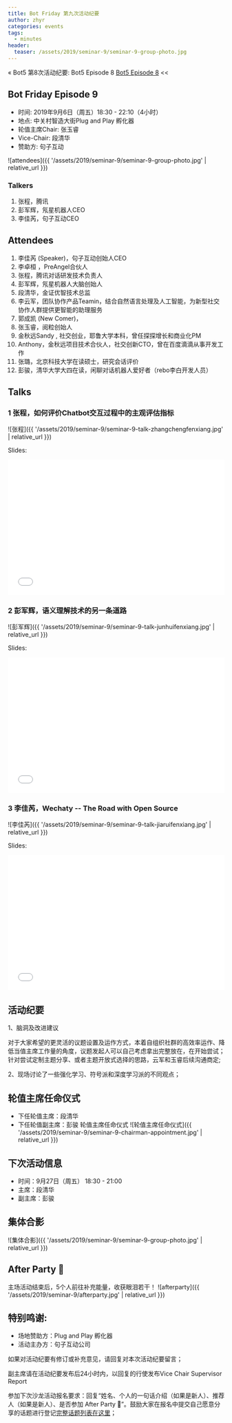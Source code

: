 ```yaml
---
title: Bot Friday 第九次活动纪要
author: zhyr
categories: events
tags:
  - minutes
header:
  teaser: /assets/2019/seminar-9/seminar-9-group-photo.jpg
---
```


« Bot5 第8次活动纪要: Bot5 Episode 8 [Bot5 Episode 8](https://bot5.club/events/seminar-minutes-8) <<


## Bot Friday Episode 9

- 时间: 2019年9月6日（周五）18:30 - 22:10（4小时）
- 地点: 中关村智造大街Plug and Play 孵化器
- 轮值主席Chair: 张玉睿
- Vice-Chair: 段清华
- 赞助方: 句子互动

![attendees]({{ '/assets/2019/seminar-9/seminar-9-group-photo.jpg' | relative_url }})

### Talkers

1. 张程，腾讯
2. 彭军辉，氖星机器人CEO
3. 李佳芮，句子互动CEO

## Attendees

1. 李佳芮 (Speaker)，句子互动创始人CEO
1. 李卓桓 ，PreAngel合伙人
1. 张程，腾讯对话研发技术负责人
1. 彭军辉，氖星机器人大脑创始人
1. 段清华，金证优智技术总监
1. 李云军，团队协作产品Teamin，结合自然语言处理及人工智能，为新型社交协作人群提供更智能的助理服务
1. 郭成凯 (New Comer)，
1. 张玉睿，阅粒创始人
1. 金秋远Sandy , 社交创业，耶鲁大学本科，曾任探探增长和商业化PM
1. Anthony，金秋远项目技术合伙人，社交创新CTO，曾在百度滴滴从事开发工作
1. 张璐，北京科技大学在读硕士，研究会话评价
1. 彭骏，清华大学大四在读，闲聊对话机器人爱好者（rebo李白开发人员）


## Talks

### 1 张程，如何评价Chatbot交互过程中的主观评估指标

![张程]({{ '/assets/2019/seminar-9/seminar-9-talk-zhangchengfenxiang.jpg' | relative_url }})

Slides:
<div class="zoom-container" style="
    position: relative;
    padding-bottom:56.25%;
    padding-top:30px;
    height:0;
    overflow:hidden;
">
  <iframe
    src='{{ '/assets/js/viewer-js/#/assets/2019/seminar-9/slides-chat-evaluation.pdf' | relative_url }}'
    width='560'
    height='315'
    allowfullscreen
    webkitallowfullscreen
    frameborder="0"
    style="
      position: absolute;
      top:0;
      left:0;
      width:100%;
      height:100%;
    "
  ></iframe>
</div>

### 2 彭军辉，语义理解技术的另一条道路

![彭军辉]({{ '/assets/2019/seminar-9/seminar-9-talk-junhuifenxiang.jpg' | relative_url }})

Slides:
<div class="zoom-container" style="
    position: relative;
    padding-bottom:56.25%;
    padding-top:30px;
    height:0;
    overflow:hidden;
">
  <iframe
    src='{{ '/assets/js/viewer-js/#/assets/2019/seminar-9/slides-how-to-understand-natural-language.pdf' | relative_url }}'
    width='560'
    height='315'
    allowfullscreen
    webkitallowfullscreen
    frameborder="0"
    style="
      position: absolute;
      top:0;
      left:0;
      width:100%;
      height:100%;
    "
  ></iframe>
</div>


### 3 李佳芮，Wechaty -- The Road with Open Source

![李佳芮]({{ '/assets/2019/seminar-9/seminar-9-talk-jiaruifenxiang.jpg' | relative_url }})

Slides:
<div class="zoom-container" style="
    position: relative;
    padding-bottom:56.25%;
    padding-top:30px;
    height:0;
    overflow:hidden;
">
  <iframe
    src='{{ '/assets/js/viewer-js/#/assets/2019/seminar-9/slides-Open-Source-Wechaty.pdf' | relative_url }}'
    width='560'
    height='315'
    allowfullscreen
    webkitallowfullscreen
    frameborder="0"
    style="
      position: absolute;
      top:0;
      left:0;
      width:100%;
      height:100%;
    "
  ></iframe>
</div>

## 活动纪要

1、脑洞及改进建议

对于大家希望的更灵活的议题设置及运作方式，本着自组织社群的高效率运作、降低当值主席工作量的角度，议题发起人可以自己考虑拿出完整放在，在开始尝试；针对尝试定制主题分享、或者主题开放式选择的思路，云军和玉睿后续沟通商定;

2、现场讨论了一些强化学习、符号派和深度学习派的不同观点；
  

## 轮值主席任命仪式
- 下任轮值主席：段清华
- 下任轮值副主席：彭骏
轮值主席任命仪式
![轮值主席任命仪式]({{ '/assets/2019/seminar-9/seminar-9-chairman-appointment.jpg' | relative_url }})

## 下次活动信息
- 时间：9月27日（周五） 18:30 - 21:00
- 主席：段清华
- 副主席：彭骏


## 集体合影
![集体合影]({{ '/assets/2019/seminar-9/seminar-9-group-photo.jpg' | relative_url }})

## After Party 🍻
主场活动结束后，5个人前往补充能量，收获眼泪若干！
![afterparty]({{ '/assets/2019/seminar-9/afterparty.jpg' | relative_url }})

## 特别鸣谢:

- 场地赞助方：Plug and Play 孵化器
- 活动主办方：句子互动公司

如果对活动纪要有修订或补充意见，请回复对本次活动纪要留言；

副主席请在活动纪要发布后24小时内，以回复的行使发布Vice Chair Supervisor Report

参加下次沙龙活动报名要求：回复“姓名、个人的一句话介绍（如果是新人）、推荐人（如果是新人）、是否参加 After Party 🍻”。鼓励大家在报名中提交自己愿意分享的话题进行登记[完整话题列表在这里](https://www.bot5.club/talks/)；
